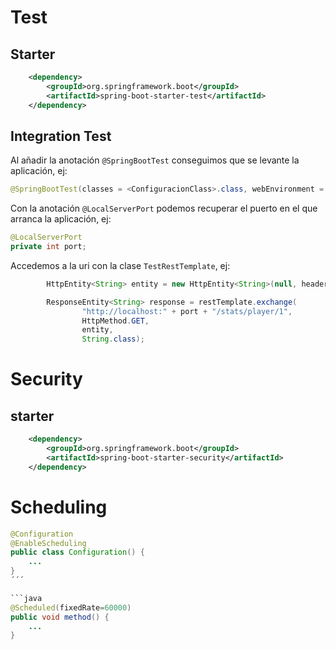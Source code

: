# Test

## Starter

```xml
	<dependency>
		<groupId>org.springframework.boot</groupId>
		<artifactId>spring-boot-starter-test</artifactId>
	</dependency>
```

## Integration Test

Al añadir la anotación ```@SpringBootTest``` conseguimos que se levante la aplicación, ej:

```java
@SpringBootTest(classes = <ConfiguracionClass>.class, webEnvironment = SpringBootTest.WebEnvironment.RANDOM_PORT)
```

Con la anotación ```@LocalServerPort``` podemos recuperar el puerto en el que arranca la aplicación, ej:

```java
@LocalServerPort
private int port;
```

Accedemos a la uri con la clase ```TestRestTemplate```, ej:

```java
		HttpEntity<String> entity = new HttpEntity<String>(null, headers);

		ResponseEntity<String> response = restTemplate.exchange(
				"http://localhost:" + port + "/stats/player/1",
				HttpMethod.GET,
				entity,
				String.class);

```

# Security

## starter
```xml
	<dependency>
		<groupId>org.springframework.boot</groupId>
		<artifactId>spring-boot-starter-security</artifactId>
	</dependency>
```

# Scheduling

```java
@Configuration
@EnableScheduling
public class Configuration() {
	...
}
´´´

```java
@Scheduled(fixedRate=60000)
public void method() {
	...
}
```
